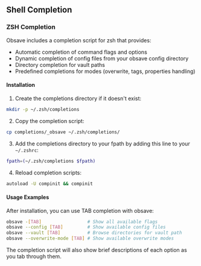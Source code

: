 ## Shell Completion

### ZSH Completion

Obsave includes a completion script for zsh that provides:
- Automatic completion of command flags and options
- Dynamic completion of config files from your obsave config directory
- Directory completion for vault paths
- Predefined completions for modes (overwrite, tags, properties handling)

#### Installation

1. Create the completions directory if it doesn't exist:
```bash
mkdir -p ~/.zsh/completions
```

2. Copy the completion script:
```bash
cp completions/_obsave ~/.zsh/completions/
```

3. Add the completions directory to your fpath by adding this line to your `~/.zshrc`:
```bash
fpath=(~/.zsh/completions $fpath)
```

4. Reload completion scripts:
```bash
autoload -U compinit && compinit
```

#### Usage Examples

After installation, you can use TAB completion with obsave:

```bash
obsave -[TAB]                 # Show all available flags
obsave --config [TAB]         # Show available config files
obsave --vault [TAB]          # Browse directories for vault path
obsave --overwrite-mode [TAB] # Show available overwrite modes
```

The completion script will also show brief descriptions of each option as you tab through them.
